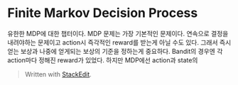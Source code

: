 # Finite Markov Decision Process

유한한 MDP에 대한 챕터이다. 
MDP 문제는 가장 기본적인 문제이다. 
연속으로 결정을 내려야하는 문제이고 action시 즉각적인 reward를 받는게 아닐 수도 있다. 
그래서 즉시 얻는 보상과 나중에 얻게되는 보상의 기준을 정하는게 중요하다. Bandit의 경우엔 각 action마다 정해진 reward가 있었다. 하지만 MDP에선 action과 state의 

> Written with [StackEdit](https://stackedit.io/).
<!--stackedit_data:
eyJoaXN0b3J5IjpbNzYwMTY0MzczLC0yMTc1ODAzMTddfQ==
-->